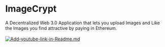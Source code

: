 # ImageCrypt
A Decentralized Web 3.0 Application that lets you upload Images and Like the Images you find attractive by paying in Ethereum.
<br /> <br />
 [![Add-youtube-link-in-Readme.md](https://img.youtube.com/vi/8wMv3Uv8AaY/0.jpg)](https://youtu.be/8wMv3Uv8AaY)

